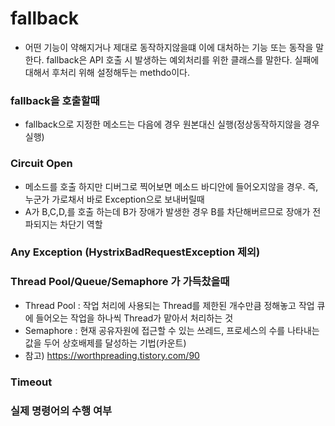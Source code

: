 # fallback
- 어떤 기능이 약해지거나 제대로 동작하지않을떄 이에 대처하는 기능 또는 동작을 말한다. fallback은 API 호출 시 발생하는 예외처리를 위한 클래스를 말한다. 실패에 대해서 후처리 위해 설정해두는 methdo이다.

### fallback을 호출할때
- fallback으로 지정한 메소드는 다음에 경우 원본대신 실행(정상동작하지않을 경우 실행)

### Circuit Open
- 메소드를 호출 하지만 디버그로 찍어보면 메소드 바디안에 들어오지않을 경우. 즉, 누군가 가로채서 바로 Exception으로 보내버릴때 
- A가 B,C,D,를 호출 하는데 B가 장애가 발생한 경우 B를 차단해버르므로 장애가 전파되지는 차단기 역할

### Any Exception (HystrixBadRequestException 제외)

### Thread Pool/Queue/Semaphore 가 가득찼을때
- Thread Pool : 작업 처리에 사용되는 Thread를 제한된 개수만큼 정해놓고 작업 큐에 들어오는 작업을 하나씩 Thread가 맡아서 처리하는 것
- Semaphore : 현재 공유자원에 접근할 수 있는 쓰레드, 프로세스의 수를 나타내는 값을 두어 상호배제를 달성하는 기법(카운트)
- 참고) https://worthpreading.tistory.com/90
### Timeout
### 실제 명령어의 수행 여부
